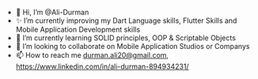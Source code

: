 - 👋 Hi, I’m @Ali-Durman
- ✨ I’m currently improving my  Dart Language skills, Flutter Skills and Mobile Application Development skills
- 🌱 I’m currently learning SOLID principles, OOP & Scriptable Objects
- 💞️ I’m looking to collaborate on Mobile Application Studios or Companys
- 📫 How to reach me durman.ali20@gmail.com, https://www.linkedin.com/in/ali-durman-894934231/

<!---
Ali-Durman/Ali-Durman is a ✨ special ✨ repository because its `README.md` (this file) appears on your GitHub profile.
You can click the Preview link to take a look at your changes.
--->
